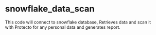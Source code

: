 # snowflake_data_scan
This code will connect to snowflake database, Retrieves data and scan it with Protecto for any personal data and generates report.
